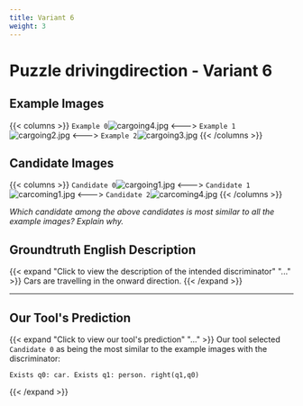 ```yaml
---
title: Variant 6
weight: 3
---
```


# Puzzle drivingdirection - Variant 6

## Example Images
{{< columns >}}
`Example 0`![cargoing4.jpg](/natscene_data/images/cargoing4.jpg)
<--->
`Example 1`![cargoing2.jpg](/natscene_data/images/cargoing2.jpg)
<--->
`Example 2`![cargoing3.jpg](/natscene_data/images/cargoing3.jpg)
{{< /columns >}}

## Candidate Images
{{< columns >}}
`Candidate 0`![cargoing1.jpg](/natscene_data/images/cargoing1.jpg)
<--->
`Candidate 1`![carcoming1.jpg](/natscene_data/images/carcoming1.jpg)
<--->
`Candidate 2`![carcoming4.jpg](/natscene_data/images/carcoming4.jpg)
{{< /columns >}}

*Which candidate among the above candidates is most similar to all the example images? Explain why.*

## Groundtruth English Description

{{< expand "Click to view the description of the intended discriminator" "..." >}}
Cars are travelling in the onward direction.
{{< /expand >}}

---



## Our Tool's Prediction

{{< expand "Click to view our tool's prediction" "..." >}}
Our tool selected `Candidate 0` as being the most similar to the example images with the discriminator:
```plaintext
Exists q0: car. Exists q1: person. right(q1,q0)
```
{{< /expand >}}
